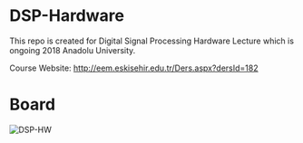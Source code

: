 # DSP-Hardware

This repo is created for Digital Signal Processing Hardware Lecture which is ongoing 2018 Anadolu University. 

Course Website: http://eem.eskisehir.edu.tr/Ders.aspx?dersId=182

# Board

![DSP-HW](https://github.com/mcagriaksoy/DSP-Hardware-TMS320C6000/blob/master/s-l1600.jpg)
